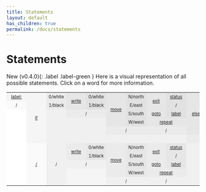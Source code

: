 ```yaml
---
title: Statements
layout: default
has_children: true
permalink: /docs/statements
---
```


# Statements

<span>New (v0.4.0)</span>{: .label .label-green } Here is a visual representation of all possible statements. Click on a word for more information.

<style type="text/css">
    table {
        border-collapse: collapse;
    }

    td {
        font-size: 0.7rem !important;
        min-width: 2.5rem;
        padding: 0.25rem 0.375rem;
        text-align: center;
    }

    .td-0 {
        background-color: #ffffff
    }

    .td-1 {
        background-color: #fafafa
    }

    .td-2 {
        background-color: #f5f5f5
    }

    .td-3 {
        background-color: #f0f0f0
    }

    .td-4 {
        background-color: #ebebeb
    }

    .td-5 {
        background-color: #e6e6e6
    }

    .td-6 {
        background-color: #e1e1e1
    }

    .td-7 {
        background-color: #dcdcdc
    }

    .td-8 {
        background-color: #d7d7d7
    }

    .td-9 {
        background-color: #d2d2d2
    }
</style>
<table>
    <tbody>
        <tr>
            <td class="td-2"><a href="goto#labels">label:</a></td>
            <td class="td-2" rowspan=6><a href="if-else#if">if</a></td>
            <td class="td-4">0/white</td>
            <td class="td-5" rowspan=2><a href="write">write</a></td>
            <td class="td-6">0/white</td>
            <td class="td-5" rowspan=4><a href="move">move</a></td>
            <td class="td-6">N/north</td>
            <td class="td-5" rowspan=2><a href="exit/exit">exit</a></td>
            <td class="td-6"><a href="exit#exit-status">status</a></td>
            <td class="td-5" rowspan=5><a href="if-else#else">else</a></td>
            <td class="td-8" rowspan=2><a href="write">write</a></td>
            <td class="td-9">0/white</td>
            <td class="td-8" rowspan=4><a href="move">move</a></td>
            <td class="td-9">N/north</td>
            <td class="td-8" rowspan=2><a href="exit/exit">exit</a></td>
            <td class="td-9"><a href="exit#exit-status">status</a></td>
        </tr>
        <tr>
            <td class="td-1">/</td>
            <td class="td-4">1/black</td>
            <td class="td-6">1/black</td>
            <td class="td-6">E/east</td>
            <td class="td-6">/</td>
            <td class="td-9">1/black</td>
            <td class="td-9">E/east</td>
            <td class="td-9">/</td>
        </tr>
        <tr>
            <td class="td-0"></td>
            <td class="td-3"></td>
            <td class="td-4" colspan=2>/</td>
            <td class="td-6">S/south</td>
            <td class="td-5"><a href="goto#goto">goto</a></td>
            <td class="td-6"><a href="goto#labels">label</a></td>
            <td class="td-7" colspan=2>/</td>
            <td class="td-9">S/south</td>
            <td class="td-8"><a href="goto#goto">goto</a></td>
            <td class="td-9"><a href="goto#labels">label</a></td>
        </tr>
        <tr>
            <td class="td-0"></td>
            <td class="td-3"></td>
            <td class="td-3"></td>
            <td class="td-3"></td>
            <td class="td-6">W/west</td>
            <td class="td-5" colspan=2><a href="goto#repeat">repeat</a></td>
            <td class="td-6"></td>
            <td class="td-6"></td>
            <td class="td-9">W/west</td>
            <td class="td-8" colspan=2><a href="goto#repeat">repeat</a></td>
        </tr>
        <tr>
            <td class="td-0"></td>
            <td class="td-3"></td>
            <td class="td-3"></td>
            <td class="td-3"></td>
            <td class="td-4" colspan=2>/</td>
            <td class="td-4" colspan=2>/</td>
            <td class="td-6"></td>
            <td class="td-6"></td>
            <td class="td-7" colspan=2>/</td>
            <td class="td-7" colspan=2>/</td>
        </tr>
        <tr>
            <td class="td-0"></td>
            <td class="td-3"></td>
            <td class="td-3"></td>
            <td class="td-3"></td>
            <td class="td-3"></td>
            <td class="td-3"></td>
            <td class="td-3"></td>
            <td class="td-3"></td>
            <td class="td-4" colspan=7>/</td>
        </tr>
        <tr>
            <td class="td-0"></td>
            <td class="td-1" rowspan=5><a href="if-else#actions">/</a></td>
            <td class="td-3" rowspan=5>/</td>
            <td class="td-4" rowspan=2><a href="write">write</a></td>
            <td class="td-5">0/white</td>
            <td class="td-4" rowspan=4><a href="move">move</a></td>
            <td class="td-5">N/north</td>
            <td class="td-4" rowspan=2><a href="exit/exit">exit</a></td>
            <td class="td-5"><a href="exit#exit-status">status</a></td>
            <td class="td-3" colspan=7 rowspan=5>/</td>
        </tr>
        <tr>
            <td class="td-0"></td>
            <td class="td-5">1/black</td>
            <td class="td-5">E/east</td>
            <td class="td-5">/</td>
        </tr>
        <tr>
            <td class="td-0"></td>
            <td class="td-3" colspan=2>/</td>
            <td class="td-5">S/south</td>
            <td class="td-4"><a href="goto#goto">goto</a></td>
            <td class="td-5"><a href="goto#labels">label</a></td>
        </tr>
        <tr>
            <td class="td-0"></td>
            <td class="td-2"></td>
            <td class="td-2"></td>
            <td class="td-5">W/west</td>
            <td class="td-4" colspan=2><a href="goto#repeat">repeat</a></td>
        </tr>
        <tr>
            <td class="td-0"></td>
            <td class="td-2"></td>
            <td class="td-2"></td>
            <td class="td-3" colspan=2>/</td>
            <td class="td-3" colspan=2>/</td>
        </tr>
    </tbody>
</table>